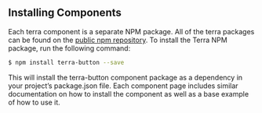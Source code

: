 ## Installing Components

Each terra component is a separate NPM package. All of the terra packages can be found on the [public npm repository](https://www.npmjs.com/browse/keyword/Terra). To install the Terra NPM package, run the following command:

```bash
$ npm install terra-button --save
```

This will install the terra-button component package as a dependency in your project’s package.json file. Each component page includes similar documentation on how to install the component as well as a base example of how to use it.
